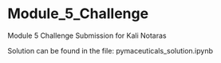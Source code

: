 # Module_5_Challenge
Module 5 Challenge Submission for Kali Notaras

Solution can be found in the file: pymaceuticals_solution.ipynb

